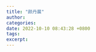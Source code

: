```yaml
---
title: "颜丹晨"
author: 
categories: 
date: 2022-10-10 08:43:28 +0800
tags: 
excerpt: 
---
```










